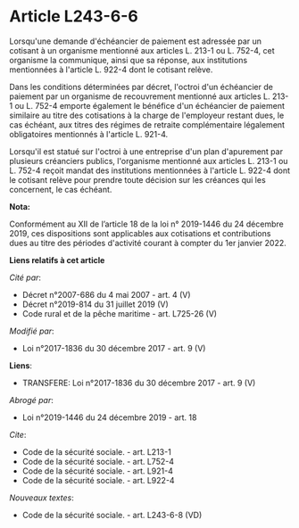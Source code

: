 # Article L243-6-6

Lorsqu'une demande d'échéancier de paiement est adressée par un cotisant à un organisme mentionné aux articles L. 213-1 ou L.
752-4, cet organisme la communique, ainsi que sa réponse, aux institutions mentionnées à l'article L. 922-4 dont le cotisant
relève. 

Dans les conditions déterminées par décret, l'octroi d'un échéancier de paiement par un organisme de recouvrement mentionné
aux articles L. 213-1 ou L. 752-4 emporte également le bénéfice d'un échéancier de paiement similaire au titre des
cotisations à la charge de l'employeur restant dues, le cas échéant, aux titres des régimes de retraite complémentaire
légalement obligatoires mentionnés à l'article L. 921-4. 

Lorsqu'il est statué sur l'octroi à une entreprise d'un plan d'apurement par plusieurs créanciers publics, l'organisme
mentionné aux articles L. 213-1 ou L. 752-4 reçoit mandat des institutions mentionnées à l'article L. 922-4 dont le cotisant
relève pour prendre toute décision sur les créances qui les concernent, le cas échéant.

**Nota:**

Conformément au XII de l’article 18 de la loi n° 2019-1446 du 24 décembre 2019, ces dispositions sont applicables aux
cotisations et contributions dues au titre des périodes d'activité courant à compter du 1er janvier 2022.

**Liens relatifs à cet article**

_Cité par_:

  - Décret n°2007-686 du 4 mai 2007 - art. 4 (V)
  - Décret n°2019-814 du 31 juillet 2019 (V)
  - Code rural et de la pêche maritime - art. L725-26 (V)

_Modifié par_:

  - Loi n°2017-1836 du 30 décembre 2017 - art. 9 (V)

**Liens**:

  - TRANSFERE: Loi n°2017-1836 du 30 décembre 2017 - art. 9 (V)

_Abrogé par_:

  - Loi n°2019-1446 du 24 décembre 2019 - art. 18

_Cite_:

  - Code de la sécurité sociale. - art. L213-1
  - Code de la sécurité sociale. - art. L752-4
  - Code de la sécurité sociale. - art. L921-4
  - Code de la sécurité sociale. - art. L922-4

_Nouveaux textes_:

  - Code de la sécurité sociale. - art. L243-6-8 (VD)
